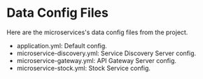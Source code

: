 # Data Config Files

Here are the microservices's data config files from the project.

- application.yml: Default config.
- microservice-discovery.yml: Service Discovery Server config.
- microservice-gateway.yml: API Gateway Server config.
- microservice-stock.yml: Stock Service config.